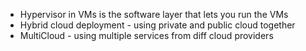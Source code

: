* Hypervisor in VMs is the software layer that lets you run the VMs
* Hybrid cloud deployment - using private and public cloud together
* MultiCloud - using multiple services from diff cloud providers